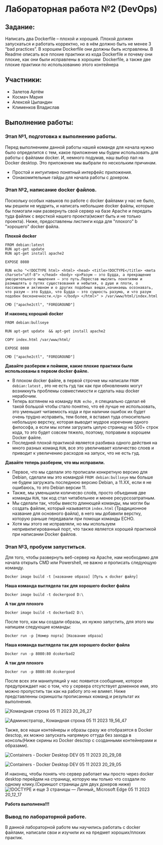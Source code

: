 # Лабораторная работа №2 (DevOps)
## Задание: 
Написать два Dockerfile – плохой и хороший. Плохой должен запускаться и работать корректно, но в нём должно быть не менее 3 “bad practices”. В хорошем Dockerfile они должны быть исправлены. В Readme описать все плохие практики из кода Dockerfile и почему они плохие, как они были исправлены в хорошем  Dockerfile, а также две плохие практики по использованию этого контейнера
## Участники:
- Залетов Артём 
- Космач Мария
- Алексей Цыпандин
- Клименков Владислав
## Выполнение работы:
### Этап №1, подготовка к выполнению работы.
Перед выполнением данной работы нашей команде для начала нужно было определится с тем, какое приложение мы будем использовать для работы с файлами docker. И, немного подумав, наш выбор пал на Docker desktop. Это приложение мы выбрали по нескольким причинам.
- Простой и интуитивно понятный интерфейс приложения.
- Ознакомительные гайды для начала работы с докером.
### Этап №2, написание docker файлов.
Поскольку особых навыков по работе с docker файлами у нас не было, мы решили не мудрить, и написать небольшие docker файлы, которые бы помогали нам развернуть свой сервер на базе Apache и передать туда файлик с версткой нашего проекта(может быть и не только проекта). Ниже, предоставлены листинги кода для "плохого" b "хорошего" docker файла.

__Плохой docker__

```
FROM debian:latest
RUN apt-get update
RUN apt-get install apache2

EXPOSE 8080

RUN echo "<!DOCTYPE html> <html> <head> <title>!DOCTYPE</title> <meta charset="utf-8"> </head> <body> <p>Разум — это Будда, а прекращение умозрительного мышления — это путь.Перестав мыслить понятиями и размышлять о путях существования и небытия, о душе и плоти, о пассивном и активном и о других подобных вещах,начинаешь осознавать, что разум — это Будда, что Будда — это сущность разума, и что разум подобен бесконечности.</p> </body> </html>" > /var/www/html/index.html

CMD ["apache2ctl", "FOREGROUND"]
```
__И наконец хороший docker__
```
FROM debian:bullseye

RUN apt-get update  && apt-get install apache2  

COPY index.html /var/www/html/

EXPOSE 8080

CMD ["apache2ctl", "FOREGROUND"]
```

__Давайте разберем и поймем, какие плохие практики  были использованы в первом docker файле.__

- В плохом docker файле, в первой строчке мы написали `FROM debian:latest` , это не есть гуд так как при обновлениях могут возникнуть проблемы совместимости и сделать наш docker нерабочим.
- Теперь взглянем на команду `RUN echo` , я специально сделал её такой большой чтобы стало понятно, что её лучше не использовать, это уменьшит читаемость кода и при наличии ошибок их будет очень трудно исправить, тем более, я вставил туда относительно небольшую верстку, которая выводит мудрое изречение одного философа, а если мы хотим загрузить целую страницу на 500+ строк кода, то это будет совсем тяжело, поэтому, поправим в хорошем Docker файле.
- Последней плохой практикой является разбивка одного действия на много разных команд `RUN`, все это увеличивает количество слоев и приводит к увеличению расходов на запуск, что не есть гуд.

__Давайте теперь разберем, что мы исправили.__

- Первое, что мы сделали это прописали конкретную версию для Debian, сделали мы это командой `FROM debian:bullseye` мы больше не будем загружать последнюю версию Debian, а 11.XX, если я не ошибаюсь, то это Debian версии 11.
- Также, мы уменьшили количесво слоёв, просто объединив две команды `RUN`, так код стал читабельнее и менее ресурсозатратным.
- Мы сделали так, чтобы вместо длинющей команды, мы могли бы создать файлик, который называется `index.html` (Традиционное название для основного файла), в него мы добавили верстку, которую раньше передавали при помощи команды ECHO.
- Хотя мы этого не исправляли, но мы используем непривилигированный порт, что также является хорошей практикой при написании Docker файлов.
### Этап №3, пробуем запуститься.
Для того, чтобы развернуть веб-сервер на Apache, нам необходимо для начала открыть CMD или Powershell, не важно и прописать следующую команду.

`Docker image build -t [название образа] [Путь к docker файлу]`

__Наша команда выглядела так для хорошего docker файла__

`Docker image build -t dockergood D:\`

__А так для плохого__

`Docker image build -t dockerbad2 D:\`

После того, как мы создали образы, их нужно запустить, для этого мы напишем следующие команды:

`Docker run -p [Номер порта] [Название образа]`

__Наша команда выглядела так для хорошего docker файла__

`Docker run -p 8080:80 dcokerbad2`

__А так для плохого__

`Docker run -p 8080:80 dcokergood`

После всех эти манипуляций у нас появится сообщение, которое предупреждает нас о том, что у сервера отсутствует доменное имя, это можно пропустить так как на работу это не влияет. Ниже представленны скриншоты прописанных команд и результат их выполнения.


![Командная строка 05 11 2023 20_26_27](https://github.com/ARTEMIDA7736/lab-2-Oblachnie-voiny/assets/112976222/17b8f964-a12b-4772-8226-d51ddb2cf05b)

![Администратор_ Командная строка 05 11 2023 19_56_47](https://github.com/ARTEMIDA7736/lab-2-Oblachnie-voiny/assets/112976222/3b9658fd-2b5f-41cd-b139-e69e896e2cf1)

Также, все наши контейнеры и образы сразу же отобразятся в Docker desctop, их можно запускать напрямую оттуда без захода в консоль(Ниже скрины из Docker desctop c созданными контейнерами и образами).

![Containers - Docker Desktop  DEV  05 11 2023 20_29_08](https://github.com/ARTEMIDA7736/lab-2-Oblachnie-voiny/assets/112976222/7d082be0-7b3e-4a22-81c3-035525187680)

![Containers - Docker Desktop  DEV  05 11 2023 20_29_05](https://github.com/ARTEMIDA7736/lab-2-Oblachnie-voiny/assets/112976222/a149cc2a-7582-4b1d-875b-b803ff8252fb)

И наконец, чтобы понять что сервер работает мы просто через docker desktop перейдем на страницу, которую мы только что создали по одному клику.(Скриншот страницы для двух докеров ниже)
![!DOCTYPE и еще 3 страницы — Личный_ Microsoft​ Edge 05 11 2023 20_12_17](https://github.com/ARTEMIDA7736/lab-2-Oblachnie-voiny/assets/112976222/fef2589a-7239-41a1-ae9d-49c2cf5a070c)

__Работа выполнена!!!__

### Вывод по лабораторной работе.

В данной лабораторной работе мы научились работать с docker файлами, написали свои и изучили их на предмет хороших/плохих практик.

